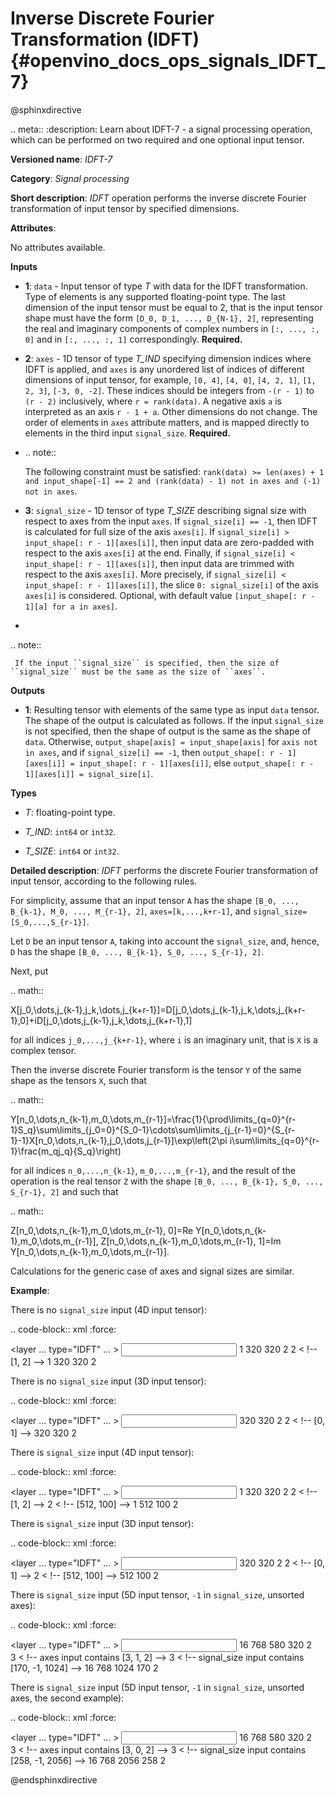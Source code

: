 # Inverse Discrete Fourier Transformation (IDFT) {#openvino_docs_ops_signals_IDFT_7}

@sphinxdirective

.. meta::
  :description: Learn about IDFT-7 - a signal processing operation, which can be 
                performed on two required and one optional input tensor.

**Versioned name**: *IDFT-7*

**Category**: *Signal processing*

**Short description**: *IDFT* operation performs the inverse discrete Fourier transformation of input tensor by specified dimensions.

**Attributes**:

No attributes available.

**Inputs**

* **1**: ``data`` - Input tensor of type *T* with data for the IDFT transformation. Type of elements is any supported floating-point type. The last dimension of the input tensor must be equal to 2, that is the input tensor shape must have the form ``[D_0, D_1, ..., D_{N-1}, 2]``, representing the real and imaginary components of complex numbers in ``[:, ..., :, 0]`` and in ``[:, ..., :, 1]`` correspondingly. **Required.**
* **2**: ``axes`` - 1D tensor of type *T_IND* specifying dimension indices where IDFT is applied, and ``axes`` is any unordered list of indices of different dimensions of input tensor, for example, ``[0, 4]``, ``[4, 0]``, ``[4, 2, 1]``, ``[1, 2, 3]``, ``[-3, 0, -2]``. These indices should be integers from ``-(r - 1)`` to ``(r - 2)`` inclusively, where ``r = rank(data)``. A negative axis ``a`` is interpreted as an axis ``r - 1 + a``. Other dimensions do not change. The order of elements in ``axes`` attribute matters, and is mapped directly to elements in the third input ``signal_size``. **Required.**
* 
  .. note::
  
     The following constraint must be satisfied: ``rank(data) >= len(axes) + 1 and input_shape[-1] == 2 and (rank(data) - 1) not in axes and (-1) not in axes``.

* **3**: ``signal_size`` - 1D tensor of type *T_SIZE* describing signal size with respect to axes from the input ``axes``. If ``signal_size[i] == -1``, then IDFT is calculated for full size of the axis ``axes[i]``. If ``signal_size[i] > input_shape[: r - 1][axes[i]]``, then input data are zero-padded with respect to the axis ``axes[i]`` at the end. Finally, if ``signal_size[i] < input_shape[: r - 1][axes[i]]``, then input data are trimmed with respect to the axis ``axes[i]``. More precisely, if ``signal_size[i] < input_shape[: r - 1][axes[i]]``, the slice ``0: signal_size[i]`` of the axis ``axes[i]`` is considered. Optional, with default value ``[input_shape[: r - 1][a] for a in axes]``.
* 

  .. note::
  
     If the input ``signal_size`` is specified, then the size of ``signal_size`` must be the same as the size of ``axes``.

**Outputs**

* **1**: Resulting tensor with elements of the same type as input ``data`` tensor. The shape of the output is calculated as follows. If the input ``signal_size`` is not specified, then the shape of output is the same as the shape of ``data``. Otherwise, ``output_shape[axis] = input_shape[axis]`` for ``axis not in axes``, and if ``signal_size[i] == -1``, then ``output_shape[: r - 1][axes[i]] = input_shape[: r - 1][axes[i]]``, else ``output_shape[: r - 1][axes[i]] = signal_size[i]``.

**Types**

* *T*: floating-point type.

* *T_IND*: ``int64`` or ``int32``.

* *T_SIZE*: ``int64`` or ``int32``.

**Detailed description**: *IDFT* performs the discrete Fourier transformation of input tensor, according to the following rules.

For simplicity, assume that an input tensor ``A`` has the shape ``[B_0, ..., B_{k-1}, M_0, ..., M_{r-1}, 2]``, ``axes=[k,...,k+r-1]``, and ``signal_size=[S_0,...,S_{r-1}]``.

Let ``D`` be an input tensor ``A``, taking into account the ``signal_size``, and, hence, ``D`` has the shape ``[B_0, ..., B_{k-1}, S_0, ..., S_{r-1}, 2]``.

Next, put 

.. math::

   X[j_0,\dots,j_{k-1},j_k,\dots,j_{k+r-1}]=D[j_0,\dots,j_{k-1},j_k,\dots,j_{k+r-1},0]+iD[j_0,\dots,j_{k-1},j_k,\dots,j_{k+r-1},1]


for all indices ``j_0,...,j_{k+r-1}``, where ``i`` is an imaginary unit, that is ``X`` is a complex tensor.

Then the inverse discrete Fourier transform is the tensor ``Y`` of the same shape as the tensors ``X``, such that

.. math::

   Y[n_0,\dots,n_{k-1},m_0,\dots,m_{r-1}]=\frac{1}{\prod\limits_{q=0}^{r-1}S_q}\sum\limits_{j_0=0}^{S_0-1}\cdots\sum\limits_{j_{r-1}=0}^{S_{r-1}-1}X[n_0,\dots,n_{k-1},j_0,\dots,j_{r-1}]\exp\left(2\pi i\sum\limits_{q=0}^{r-1}\frac{m_qj_q}{S_q}\right)


for all indices ``n_0,...,n_{k-1}``, ``m_0,...,m_{r-1}``, and the result of the operation is the real tensor ``Z`` with the shape ``[B_0, ..., B_{k-1}, S_0, ..., S_{r-1}, 2]`` and such that

.. math::

   Z[n_0,\dots,n_{k-1},m_0,\dots,m_{r-1}, 0]=Re Y[n_0,\dots,n_{k-1},m_0,\dots,m_{r-1}],
   Z[n_0,\dots,n_{k-1},m_0,\dots,m_{r-1}, 1]=Im Y[n_0,\dots,n_{k-1},m_0,\dots,m_{r-1}].


Calculations for the generic case of axes and signal sizes are similar.

**Example**:

There is no ``signal_size`` input (4D input tensor):

.. code-block:: xml
   :force:

   <layer ... type="IDFT" ... >
       <input>
           <port id="0">
               <dim>1</dim>
               <dim>320</dim>
               <dim>320</dim>
               <dim>2</dim>
           </port>
           <port id="1">
               <dim>2</dim> < !-- [1, 2] -->
           </port>
       <output>
           <port id="2">
               <dim>1</dim>
               <dim>320</dim>
               <dim>320</dim>
               <dim>2</dim>
           </port>
       </output>
   </layer>


There is no ``signal_size`` input (3D input tensor):

.. code-block:: xml
   :force:

   <layer ... type="IDFT" ... >
       <input>
           <port id="0">
               <dim>320</dim>
               <dim>320</dim>
               <dim>2</dim>
           </port>
           <port id="1">
               <dim>2</dim> < !-- [0, 1] -->
           </port>
       <output>
           <port id="2">
               <dim>320</dim>
               <dim>320</dim>
               <dim>2</dim>
           </port>
       </output>
   </layer>



There is ``signal_size`` input (4D input tensor):

.. code-block:: xml
   :force:

   <layer ... type="IDFT" ... >
       <input>
           <port id="0">
               <dim>1</dim>
               <dim>320</dim>
               <dim>320</dim>
               <dim>2</dim>
           </port>
           <port id="1">
               <dim>2</dim> < !-- [1, 2] -->
           </port>
           <port id="2">
               <dim>2</dim> < !-- [512, 100] -->
           </port>
       <output>
           <port id="3">
               <dim>1</dim>
               <dim>512</dim>
               <dim>100</dim>
               <dim>2</dim>
           </port>
       </output>
   </layer>



There is ``signal_size`` input (3D input tensor):

.. code-block:: xml
   :force:

   <layer ... type="IDFT" ... >
       <input>
           <port id="0">
               <dim>320</dim>
               <dim>320</dim>
               <dim>2</dim>
           </port>
           <port id="1">
               <dim>2</dim> < !-- [0, 1] -->
           </port>
           <port id="2">
               <dim>2</dim> < !-- [512, 100] -->
           </port>
       <output>
           <port id="3">
               <dim>512</dim>
               <dim>100</dim>
               <dim>2</dim>
           </port>
       </output>
   </layer>


There is ``signal_size`` input (5D input tensor, ``-1`` in ``signal_size``, unsorted axes):


.. code-block:: xml
   :force:

   <layer ... type="IDFT" ... >
       <input>
           <port id="0">
               <dim>16</dim>
               <dim>768</dim>
               <dim>580</dim>
               <dim>320</dim>
               <dim>2</dim>
           </port>
           <port id="1">
               <dim>3</dim> < !-- axes input contains  [3, 1, 2] -->
           </port>
           <port id="2">
               <dim>3</dim> < !-- signal_size input contains [170, -1, 1024] -->
           </port>
       <output>
           <port id="3">
               <dim>16</dim>
               <dim>768</dim>
               <dim>1024</dim>
               <dim>170</dim>
               <dim>2</dim>
           </port>
       </output>
   </layer>



There is ``signal_size`` input (5D input tensor, ``-1`` in ``signal_size``, unsorted axes, the second example):

.. code-block:: xml
   :force:

   <layer ... type="IDFT" ... >
       <input>
           <port id="0">
               <dim>16</dim>
               <dim>768</dim>
               <dim>580</dim>
               <dim>320</dim>
               <dim>2</dim>
           </port>
           <port id="1">
               <dim>3</dim> < !-- axes input contains  [3, 0, 2] -->
           </port>
           <port id="2">
               <dim>3</dim> < !-- signal_size input contains [258, -1, 2056] -->
           </port>
       <output>
           <port id="3">
               <dim>16</dim>
               <dim>768</dim>
               <dim>2056</dim>
               <dim>258</dim>
               <dim>2</dim>
           </port>
       </output>
   </layer>


@endsphinxdirective